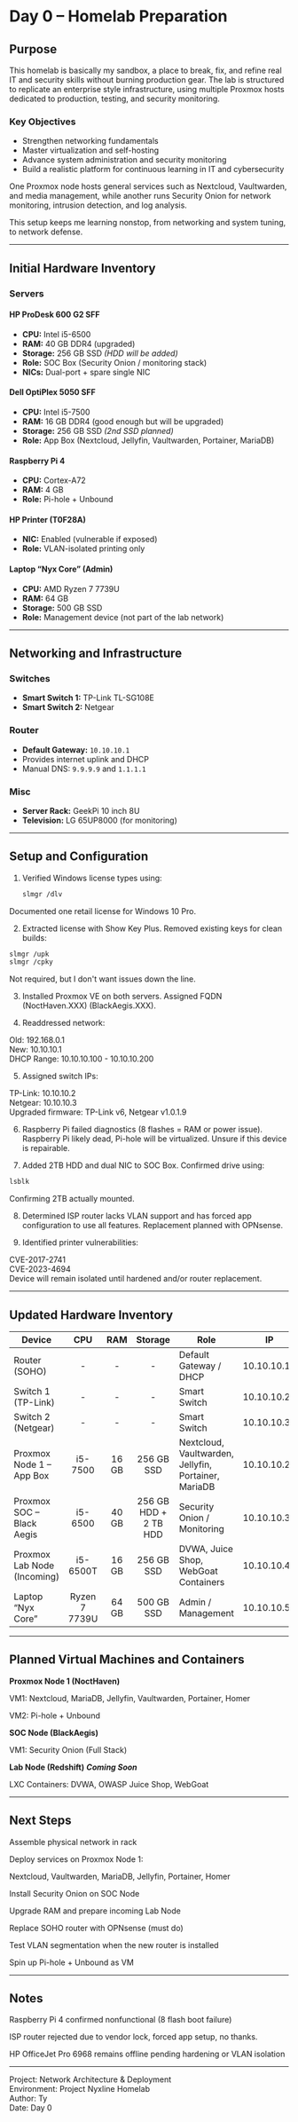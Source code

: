 # Day 0 – Homelab Preparation

## Purpose

This homelab is basically my sandbox, a place to break, fix, and refine real IT and security skills without burning production gear. The lab is structured to replicate an enterprise style infrastructure, using multiple Proxmox hosts dedicated to production, testing, and security monitoring.

### Key Objectives
- Strengthen networking fundamentals  
- Master virtualization and self-hosting  
- Advance system administration and security monitoring  
- Build a realistic platform for continuous learning in IT and cybersecurity  

One Proxmox node hosts general services such as Nextcloud, Vaultwarden, and media management, while another runs Security Onion for network monitoring, intrusion detection, and log analysis.

This setup keeps me learning nonstop, from networking and system tuning, to network defense.

---

## Initial Hardware Inventory

### Servers

#### HP ProDesk 600 G2 SFF
- **CPU:** Intel i5-6500  
- **RAM:** 40 GB DDR4 (upgraded)  
- **Storage:** 256 GB SSD *(HDD will be added)*  
- **Role:** SOC Box (Security Onion / monitoring stack)  
- **NICs:** Dual-port + spare single NIC  

#### Dell OptiPlex 5050 SFF
- **CPU:** Intel i5-7500  
- **RAM:** 16 GB DDR4 (good enough but will be upgraded)  
- **Storage:** 256 GB SSD *(2nd SSD planned)*  
- **Role:** App Box (Nextcloud, Jellyfin, Vaultwarden, Portainer, MariaDB)  

#### Raspberry Pi 4
- **CPU:** Cortex-A72  
- **RAM:** 4 GB  
- **Role:** Pi-hole + Unbound  

#### HP Printer (T0F28A)
- **NIC:** Enabled (vulnerable if exposed)  
- **Role:** VLAN-isolated printing only  

#### Laptop “Nyx Core” (Admin)
- **CPU:** AMD Ryzen 7 7739U  
- **RAM:** 64 GB  
- **Storage:** 500 GB SSD  
- **Role:** Management device (not part of the lab network)

---

## Networking and Infrastructure

### Switches
- **Smart Switch 1:** TP-Link TL-SG108E  
- **Smart Switch 2:** Netgear  

### Router
- **Default Gateway:** `10.10.10.1`  
- Provides internet uplink and DHCP  
- Manual DNS: `9.9.9.9` and `1.1.1.1`  

### Misc
- **Server Rack:** GeekPi 10 inch 8U  
- **Television:** LG 65UP8000 (for monitoring)

---

## Setup and Configuration

1. Verified Windows license types using:
   ```bash
   slmgr /dlv
   ```
Documented one retail license for Windows 10 Pro.  


2. Extracted license with Show Key Plus.
Removed existing keys for clean builds:
```bash
slmgr /upk
slmgr /cpky
```
Not required, but I don't want issues down the line.  


3. Installed Proxmox VE on both servers.
Assigned FQDN (NoctHaven.XXX) (BlackAegis.XXX).


4. Readdressed network:

Old: 192.168.0.1  
New: 10.10.10.1  
DHCP Range: 10.10.10.100 - 10.10.10.200  


5. Assigned switch IPs:

TP-Link: 10.10.10.2  
Netgear: 10.10.10.3  
Upgraded firmware: TP-Link v6, Netgear v1.0.1.9  


6. Raspberry Pi failed diagnostics (8 flashes = RAM or power issue).
Raspberry Pi likely dead, Pi-hole will be virtualized. Unsure if this device is repairable.


7. Added 2TB HDD and dual NIC to SOC Box. Confirmed drive using:

```bash
lsblk
```

Confirming 2TB actually mounted.


8. Determined ISP router lacks VLAN support and has forced app configuration to use all features.
Replacement planned with OPNsense.


9. Identified printer vulnerabilities:

CVE-2017-2741  
CVE-2023-4694  
Device will remain isolated until hardened and/or router replacement.  




---

## Updated Hardware Inventory

| Device | CPU | RAM | Storage | Role | IP |
|---|:---:|:---:|:---:|---|---|
|Router (SOHO)|-|-|-|Default Gateway / DHCP|10.10.10.1|
|Switch 1 (TP-Link)|-|-|-|Smart Switch|10.10.10.2|
|Switch 2 (Netgear)|-|-|-|Smart Switch|10.10.10.3|
|Proxmox Node 1 – App Box|i5-7500|16 GB|256 GB SSD|Nextcloud, Vaultwarden, Jellyfin, Portainer, MariaDB|10.10.10.20|
|Proxmox SOC – Black Aegis|i5-6500|40 GB|256 GB HDD + 2 TB HDD| Security Onion / Monitoring|10.10.10.30|
|Proxmox Lab Node (Incoming)|i5-6500T|16 GB|256 GB SSD|DVWA, Juice Shop, WebGoat Containers|10.10.10.40|
|Laptop “Nyx Core”|Ryzen 7 7739U|64 GB|500 GB SSD|Admin / Management|10.10.10.5|



---

## Planned Virtual Machines and Containers

**Proxmox Node 1 (NoctHaven)**

VM1: Nextcloud, MariaDB, Jellyfin, Vaultwarden, Portainer, Homer

VM2: Pi-hole + Unbound

**SOC Node (BlackAegis)**

VM1: Security Onion (Full Stack)

**Lab Node (Redshift)** ***Coming Soon***

LXC Containers: DVWA, OWASP Juice Shop, WebGoat



---

## Next Steps

Assemble physical network in rack

Deploy services on Proxmox Node 1:

Nextcloud, Vaultwarden, MariaDB, Jellyfin, Portainer, Homer  


Install Security Onion on SOC Node

Upgrade RAM and prepare incoming Lab Node

Replace SOHO router with OPNsense (must do)

Test VLAN segmentation when the new router is installed

Spin up Pi-hole + Unbound as VM



---

## Notes

Raspberry Pi 4 confirmed nonfunctional (8 flash boot failure)

ISP router rejected due to vendor lock, forced app setup, no thanks.

HP OfficeJet Pro 6968 remains offline pending hardening or VLAN isolation



---

Project: Network Architecture & Deployment  
Environment: Project Nyxline Homelab  
Author: Ty  
Date: Day 0  
